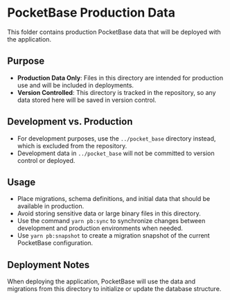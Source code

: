 # PocketBase Production Data

This folder contains production PocketBase data that will be deployed with the application.

## Purpose

- **Production Data Only**: Files in this directory are intended for production use and will be included in deployments.
- **Version Controlled**: This directory is tracked in the repository, so any data stored here will be saved in version control.

## Development vs. Production

- For development purposes, use the `../pocket_base` directory instead, which is excluded from the repository.
- Development data in `../pocket_base` will not be committed to version control or deployed.

## Usage

- Place migrations, schema definitions, and initial data that should be available in production.
- Avoid storing sensitive data or large binary files in this directory.
- Use the command `yarn pb:sync` to synchronize changes between development and production environments when needed.
- Use `yarn pb:snapshot` to create a migration snapshot of the current PocketBase configuration.

## Deployment Notes

When deploying the application, PocketBase will use the data and migrations from this directory to initialize or update the database structure.
